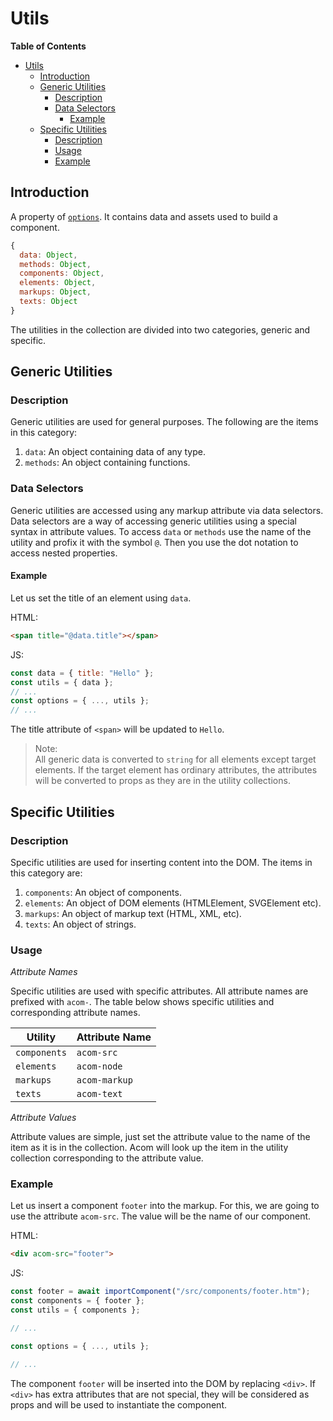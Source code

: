 # Utils

__Table of Contents__

- [Utils](#utils)
  - [Introduction](#introduction)
  - [Generic Utilities](#generic-utilities)
    - [Description](#description)
    - [Data Selectors](#data-selectors)
      - [Example](#example)
  - [Specific Utilities](#specific-utilities)
    - [Description](#description-1)
    - [Usage](#usage)
    - [Example](#example-1)

## Introduction

A property of [`options`](./create-component.md#options). It contains data and assets used to build a component.

```javascript
{
  data: Object,
  methods: Object,
  components: Object,
  elements: Object,
  markups: Object,
  texts: Object
}
```

The utilities in the collection are divided into two categories, generic and specific.

## Generic Utilities

### Description

Generic utilities are used for general purposes. The following are the items in this category:

1. `data`: An object containing data of any type.
2. `methods`: An object containing functions.

### Data Selectors

Generic utilities are accessed using any markup attribute via data selectors. Data selectors are a way of accessing generic utilities using a special syntax in attribute values. To access `data` or `methods` use the name of the utility and profix it with the symbol `@`. Then you use the dot notation to access nested properties.

#### Example

Let us set the title of an element using `data`.

HTML:

```html
<span title="@data.title"></span>
```

JS:

```javascript
const data = { title: "Hello" };
const utils = { data };
// ...
const options = { ..., utils };
// ...
```

The title attribute of `<span>` will be updated to `Hello`.

> Note: <br />
> All generic data is converted to `string` for all elements except target elements. If the target element has ordinary attributes, the attributes will be converted to props as they are in the utility collections.

## Specific Utilities

### Description

Specific utilities are used for inserting content into the DOM. The items in this category are:

1. `components`: An object of components.
2. `elements`: An object of DOM elements (HTMLElement, SVGElement etc).
3. `markups`: An object of markup text (HTML, XML, etc).
4. `texts`: An object of strings.

### Usage

_Attribute Names_

Specific utilities are used with specific attributes. All attribute names are prefixed with `acom-`. The table below shows specific utilities and corresponding attribute names.


Utility       | Attribute Name 
--------------|----------------
`components`  | `acom-src`     
`elements`    | `acom-node`  
`markups`     | `acom-markup`  
`texts`       | `acom-text`   

_Attribute Values_

Attribute values are simple, just set the attribute value to the name of the item as it is in the collection. Acom will look up the item in the utility collection corresponding to the attribute value.

### Example

Let us insert a component `footer` into the markup. For this, we are going to use the attribute `acom-src`. The value will be the name of our component.

HTML:

```html
<div acom-src="footer">
```

JS:

```javascript
const footer = await importComponent("/src/components/footer.htm");
const components = { footer };
const utils = { components };

// ...

const options = { ..., utils };

// ...
```

The component `footer` will be inserted into the DOM by replacing `<div>`. If `<div>` has extra attributes that are not special, they will be considered as props and will be used to instantiate the component.
